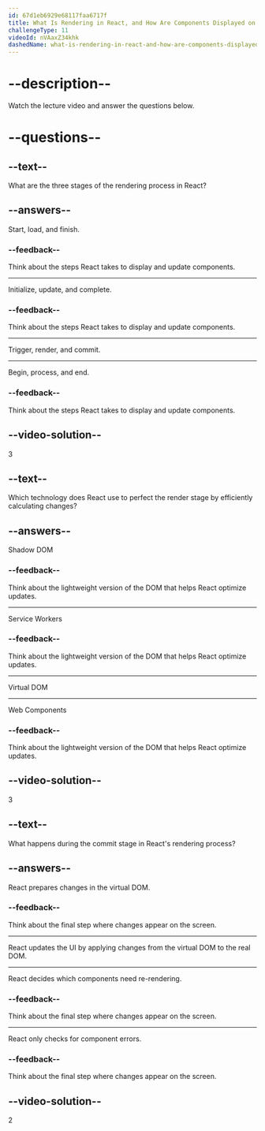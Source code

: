 ```yaml
---
id: 67d1eb6929e68117faa6717f
title: What Is Rendering in React, and How Are Components Displayed on the Screen?
challengeType: 11
videoId: nVAaxZ34khk
dashedName: what-is-rendering-in-react-and-how-are-components-displayed-on-the-screen
---
```


# --description--

Watch the lecture video and answer the questions below.

# --questions--

## --text--

What are the three stages of the rendering process in React?

## --answers--

Start, load, and finish.

### --feedback--

Think about the steps React takes to display and update components.

---

Initialize, update, and complete.

### --feedback--

Think about the steps React takes to display and update components.

---

Trigger, render, and commit.

---

Begin, process, and end.

### --feedback--

Think about the steps React takes to display and update components.

## --video-solution--

3

## --text--

Which technology does React use to perfect the render stage by efficiently calculating changes?

## --answers--

Shadow DOM

### --feedback--

Think about the lightweight version of the DOM that helps React optimize updates.

---

Service Workers

### --feedback--

Think about the lightweight version of the DOM that helps React optimize updates.

---

Virtual DOM

---

Web Components

### --feedback--

Think about the lightweight version of the DOM that helps React optimize updates.

## --video-solution--

3

## --text--

What happens during the commit stage in React's rendering process?

## --answers--

React prepares changes in the virtual DOM.

### --feedback--

Think about the final step where changes appear on the screen.

---

React updates the UI by applying changes from the virtual DOM to the real DOM.

---

React decides which components need re-rendering.

### --feedback--

Think about the final step where changes appear on the screen.

---

React only checks for component errors.

### --feedback--

Think about the final step where changes appear on the screen.

## --video-solution--

2
